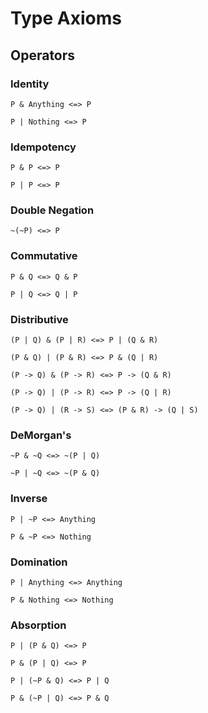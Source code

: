 # Type Axioms

## Operators

### Identity

`P & Anything <=> P`

`P | Nothing <=> P`

### Idempotency

`P & P <=> P`

`P | P <=> P`

### Double Negation

`~(~P) <=> P`

### Commutative

`P & Q <=> Q & P`

`P | Q <=> Q | P`

### Distributive

`(P | Q) & (P | R) <=> P | (Q & R)`

`(P & Q) | (P & R) <=> P & (Q | R)`

`(P -> Q) & (P -> R) <=> P -> (Q & R)`

`(P -> Q) | (P -> R) <=> P -> (Q | R)`

`(P -> Q) | (R -> S) <=> (P & R) -> (Q | S)`

### DeMorgan's

`~P & ~Q <=> ~(P | Q)`

`~P | ~Q <=> ~(P & Q)`

### Inverse

`P | ~P <=> Anything`

`P & ~P <=> Nothing`

### Domination

`P | Anything <=> Anything`

`P & Nothing <=> Nothing`

### Absorption

`P | (P & Q) <=> P`

`P & (P | Q) <=> P`

`P | (~P & Q) <=> P | Q`

`P & (~P | Q) <=> P & Q`

<!-- ## Generics -->

<!-- TODO: Figure out -->

<!-- ```Haskell
type P< X+ > = X -> Int
```

`P<Y> | P<Z> <=> P<Y & Z>`

```Haskell
type Q< X, Y- > = X -> Y
```

`Q<Z, A> | Q<Z, B> <=> Q<Z, A | B>` -->
